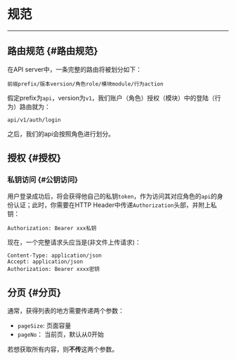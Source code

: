 # 规范

---

## 路由规范 {#路由规范}

在API server中，一条完整的路由将被划分如下：

`前缀prefix/版本version/角色role/模块module/行为action`

假定prefix为`api`，version为`v1`，我们账户（角色）授权（模块）中的登陆（行为）路由就为：

`api/v1/auth/login`

之后，我们的api会按照角色进行划分。

## 授权 {#授权}

### 私钥访问 {#公钥访问}

用户登录成功后，将会获得他自己的私钥`token`，作为访问其对应角色的`api`的身份认证；此时，你需要在HTTP Header中传递`Authorization`头部，并附上私钥：

```
Authorization: Bearer xxx私钥
```

现在，一个完整请求头应当是\(非文件上传请求\)：

```
Content-Type: application/json
Accept: application/json
Authorization: Bearer xxxx密钥
```

## 分页 {#分页}

通常，获得列表的地方需要传递两个参数：

* `pageSize`: 页面容量
* `pageNo`： 当前页，默认从0开始

若想获取所有内容，则**不传**这两个参数。

